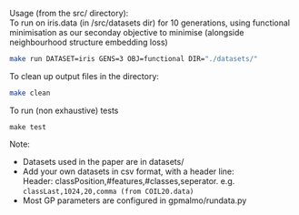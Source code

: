 Usage (from the src/ directory):   
To run on iris.data (in /src/datasets dir) for 10 generations, using functional minimisation 
as our seconday objective to minimise (alongside neighbourhood structure embedding loss)
```bash
make run DATASET=iris GENS=3 OBJ=functional DIR="./datasets/"
```
To clean up output files in the directory:
```bash
make clean
```
To run (non exhaustive) tests
```
make test
```

Note:
* Datasets used in the paper are in datasets/
* Add your own datasets in csv format, with a header line:  
Header: classPosition,#features,#classes,seperator. e.g.  
`classLast,1024,20,comma (from COIL20.data)`
* Most GP parameters are configured in gpmalmo/rundata.py
